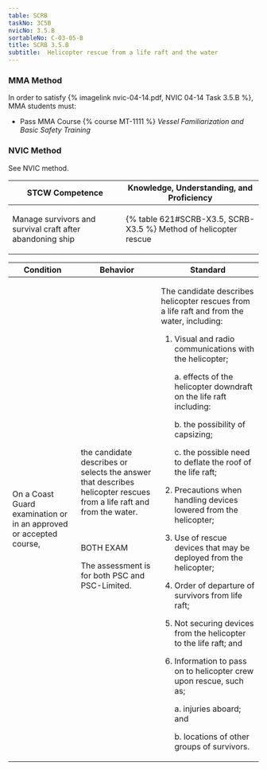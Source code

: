```yaml
---
table: SCRB
taskNo: 3C5B
nvicNo: 3.5.B 
sortableNo: C-03-05-B
title: SCRB 3.5.B 
subtitle:  Helicopter rescue from a life raft and the water
---
```



### MMA Method

In order to satisfy  {% imagelink nvic-04-14.pdf, NVIC 04-14 Task 3.5.B %}, MMA students must:

* Pass MMA Course {% course MT-1111 %}  *Vessel Familiarization and Basic Safety Training*


### NVIC Method

<a onclick="togglevisibility('nvic_methods')" >See NVIC method.</a>

<div id='nvic_methods' class='hide'>

<table>
<thead>
<tr>
<th class='forty'> STCW Competence </th>
<th class='sixty'> Knowledge, Understanding, and Proficiency </th>
</tr>
</thead>




<tbody>
<tr><td markdown='1'>

Manage survivors and survival craft after abandoning ship

</td><td markdown='1'>

{% table 621#SCRB-X3.5, SCRB-X3.5 %} Method of helicopter rescue

</td></tr>


</tbody>
</table>


<table>
<thead>
<tr><th class='twenty'>  Condition </th><th class='twenty'> Behavior </th><th  class='sixty'>Standard </th></tr>
</thead>
<tbody >



<tr><td markdown='1'>

On a Coast Guard examination or in an approved or accepted course,

</td><td markdown='1'>

the candidate describes or selects the answer that describes helicopter rescues from a life raft and from the water.

<br>

<div class="tooltip" markdown='1'>

BOTH
EXAM

The assessment is for both PSC and PSC-Limited.

</div>


</td><td markdown='1'>

The candidate describes helicopter rescues from a life raft and from the water, including:

1. Visual and radio communications with the helicopter;

     a. effects of the helicopter downdraft on the life raft including: 

     b. the possibility of capsizing;

     c. the possible need to deflate the roof of the life raft;

2. Precautions when handling devices lowered from the helicopter;
3. Use of rescue devices that may be deployed from the helicopter;
4. Order of departure of survivors from life raft;
5. Not securing devices from the helicopter to the life raft; and 
6. Information to pass on to helicopter crew upon rescue, such as;

     a. injuries aboard; and

     b. locations of other groups of survivors. 

</td></tr>
</tbody>
</table>
</div>
